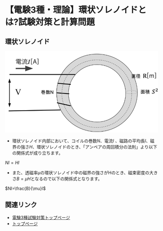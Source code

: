 # 【電験3種・理論】環状ソレノイドとは?試験対策と計算問題

## 環状ソレノイド

![picture 1](./assets/2-6-annular-solenoid1.png)  

- 環状ソレノイド内部において、コイルの巻数$N$、電流$I$ 、磁路の平均長$l$、磁界の強さ$H$、環状ソレノイドのとき、「アンペアの周回積分の法則」より以下の関係式が成り立ちます。

$NI=Hl$

- また、透磁率μの環状ソレノイド中の磁界の強さがHのとき、磁束密度の大きさ$B=\mu H$となるので以下の関係式となります。

$NI=\frac{B}{\mu}l$


## 関連リンク

- [電験3種試験対策トップページ](../index.md)
- [トップページ](../../../index.md)